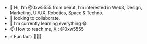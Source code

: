 - 👋 Hi, I’m @0xw5555 from beirut, I’m interested in Web3, Design, Marketing, UI/UX, Robotics, Space & Techno.
- 👀 looking to collaborate.
- 🌱 I’m currently learning everything 😁
- 📫 How to reach me, X : @0xw5555
- ⚡ Fun fact: 🔮😅🚀

<!---
0xw5555/0xw5555 is a ✨ special ✨ repository because its `README.md` (this file) appears on your GitHub profile.
You can click the Preview link to take a look at your changes.
--->
